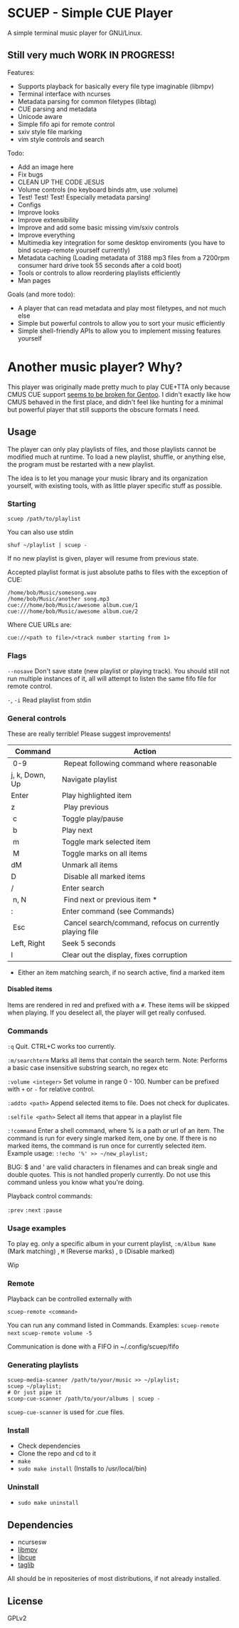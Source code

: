# SCUEP - Simple CUE Player
A simple terminal music player for GNU/Linux.

## Still very much WORK IN PROGRESS!

Features:
- Supports playback for basically every file type imaginable (libmpv)
- Terminal interface with ncurses
- Metadata parsing for common filetypes (libtag)
- CUE parsing and metadata
- Unicode aware
- Simple fifo api for remote control
- sxiv style file marking
- vim style controls and search

Todo:
- Add an image here
- Fix bugs
- CLEAN UP THE CODE JESUS
- Volume controls (no keyboard binds atm, use :volume)
- Test! Test! Test! Especially metadata parsing!
- Configs
- Improve looks
- Improve extensibility
- Improve and add some basic missing vim/sxiv controls 
- Improve everything
- Multimedia key integration for some desktop enviroments (you have to bind scuep-remote yourself currently)
- Metadata caching (Loading metadata of 3188 mp3 files from a 7200rpm consumer hard drive took 55 seconds after a cold boot)
- Tools or controls to allow reordering playlists efficiently
- Man pages

Goals (and more todo):
- A player that can read metadata and play most filetypes, and not much else
- Simple but powerful controls to allow you to sort your music efficiently 
- Simple shell-friendly APIs to allow you to implement missing features yourself

# Another music player? Why?
This player was originally made pretty much to play CUE+TTA only because CMUS
CUE support 
[seems to be broken for Gentoo](https://github.com/cmus/cmus/issues/886).
I didn't exactly like how CMUS behaved in the first place, and didn't feel 
like hunting for a minimal but powerful player that still supports the obscure 
formats I need.

## Usage
The player can only play playlists of files, and those playlists cannot be
modified much at runtime. To load a new playlist, shuffle, or anything else, 
the program must be restarted with a new playlist. 

The idea is to let you manage your music library and its organization yourself,
with existing tools, with as little player specific stuff as possible.

### Starting
```
scuep /path/to/playlist
```
You can also use stdin
```
shuf ~/playlist | scuep -
```
If no new playlist is given, player will resume from previous state.

Accepted playlist format is just absolute paths to files with the exception of CUE:
```
/home/bob/Music/somesong.wav
/home/bob/Music/another song.mp3
cue:///home/bob/Music/awesome album.cue/1
cue:///home/bob/Music/awesome album.cue/2
```
Where CUE URLs are:
```
cue://<path to file>/<track number starting from 1>
```
### Flags

`--nosave` Don't save state (new playlist or playing track). 
You should still not run multiple instances of it, all will attempt to listen
the same fifo file for remote control.

`-`, `-i` Read playlist from stdin


### General controls
These are really terrible! Please suggest improvements!

| Command        | Action |
| ---            | --- |
| 0-9            | Repeat following command where reasonable |
| j, k, Down, Up | Navigate playlist |
| Enter          | Play highlighted item |
| z              | Play previous |
| c              | Toggle play/pause |
| b              | Play next |
| m              | Toggle mark selected item |
| M              | Toggle marks on all items |
| dM             | Unmark all items |
| D              | Disable all marked items |
| /              | Enter search |
| n, N           | Find next or previous item * |
| :              | Enter command (see Commands)  |
| Esc            | Cancel search/command, refocus on currently playing file |
| Left, Right    | Seek 5 seconds |
| l              | Clear out the display, fixes corruption |

* Either an item matching search, if no search active, find a marked item

#### Disabled items
Items are rendered in red and prefixed with a `#`. These items will be skipped
when playing. If you deselect all, the player will get really confused.

### Commands
`:q` Quit. CTRL+C works too currently.

`:m/searchterm` Marks all items that contain the search term. 
 Note: Performs a basic case insensitive substring search, no regex etc

`:volume <integer>` Set volume in range 0 - 100. Number can be prefixed with 
`+` or `-` for relative control. 

`:addto <path>` Append selected items to file. Does not check for duplicates.

`:selfile <path>` Select all items that appear in a playlist file

`:!command` Enter a shell command, where % is a path or url of an item.
The command is run for every single marked item, one by one. If there is no
marked items, the command is run once for currently selected item.
Example usage:
`:!echo '%' >> ~/new_playlist;`

BUG: $ and ' are valid characters in filenames and 
can break single and double quotes. This is not handled properly currently.
Do not use this command unless you know what you're doing.

Playback control commands:

`:prev`
`:next`
`:pause`

### Usage examples
To play eg. only a specific album in your current playlist, 
``:m/Album Name`` (Mark matching) , ``M`` (Reverse marks) , ``D`` (Disable marked)

Wip

### Remote

Playback can be controlled externally with
```
scuep-remote <command>
```
You can run any command listed in Commands.
Examples:
`scuep-remote next`
`scuep-remote volume -5`

Communication is done with a FIFO in ~/.config/scuep/fifo

### Generating playlists
```
scuep-media-scanner /path/to/your/music >> ~/playlist;
scuep ~/playlist;
# Or just pipe it
scuep-cue-scanner /path/to/your/albums | scuep -
```
``scuep-cue-scanner`` is used for .cue files.

### Install
- Check dependencies
- Clone the repo and cd to it
- ``make`` 
- ``sudo make install`` (Installs to /usr/local/bin)

### Uninstall
- ``sudo make uninstall``

## Dependencies
- ncursesw
- [libmpv](https://github.com/mpv-player/mpv) 
- [libcue](https://github.com/lipnitsk/libcue) 
- [taglib](https://github.com/taglib/taglib)

All should be in repositeries of most distributions, if not already installed.

## License
GPLv2

